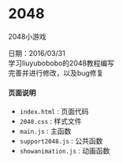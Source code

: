 # 2048
2048小游戏

日期：2016/03/31  
学习liuyubobobo的2048教程编写  
完善并进行修改，以及bug修复  

#### 页面说明

+  `index.html` : 页面代码
+  `2048.css` : 样式文件
+  `main.js` : 主函数
+  `support2048.js` : 公共函数
+  `showanimation.js` : 动画函数

